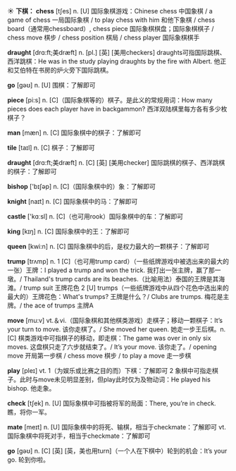 ☀ <span class="category">**下棋：**</span>
<span class="vocabulary">**chess**</span> [tʃes] 
<span class="definition">n. [U] 国际象棋游戏：</span>Chinese chess 中国象棋 / a game of chess 一局国际象棋 / to play chess with him 和他下象棋 / chess board（通常用chessboard）, chess piece 国际象棋棋盘；国际象棋棋子 / chess move 棋步 / chess position 棋局 / chess player 国际象棋棋手
           
<span class="vocabulary">**draught**</span> [drɑ:ft;美dræft]
<span class="definition">n. [pl.] [英] [美用checkers] draughts可指国际跳棋、西洋跳棋：</span>He was in the study playing draughts by the fire with Albert. 他正和艾伯特在书房的炉火旁下国际跳棋。

<span class="vocabulary">**go**</span> [ɡəʊ] 
<span class="definition">n. [U] 围棋：</span>了解即可

<span class="vocabulary">**piece**</span> [pi:s] 
<span class="definition">n. [C]（国际象棋等的）棋子。是此义的常规用词：</span>How many pieces does each player have in backgammon? 西洋双陆棋里每方各有多少枚棋子？
           
<span class="vocabulary">**man**</span> [mæn] 
<span class="definition">n. [C] 国际象棋中的棋子：</span>了解即可
           
<span class="vocabulary">**tile**</span> [taɪl]
<span class="definition">n. [C] 棋子：</span>了解即可

<span class="vocabulary">**draught**</span> [drɑ:ft;美dræft]
<span class="definition">n. [C] [英] [美用checker] 国际跳棋的棋子、西洋跳棋的棋子：</span>了解即可
 
<span class="vocabulary">**bishop**</span> ['bɪʃəp] 
<span class="definition">n. [C]（国际象棋中的）象：</span>了解即可
           
<span class="vocabulary">**knight**</span> [naɪt]
<span class="definition">n. [C] 国际象棋中的马：</span>了解即可
 
<span class="vocabulary">**castle**</span> ['kɑːsl] 
<span class="definition">n. [C]（也可用rook）国际象棋中的车：</span>了解即可

<span class="vocabulary">**king**</span> [kɪŋ] 
<span class="definition">n. [C] 国际象棋中的王：</span>了解即可

<span class="vocabulary">**queen**</span> [kwi:n] 
<span class="definition">n. [C] 国际象棋中的后，是权力最大的一颗棋子：</span>了解即可
           
<span class="vocabulary">**trump**</span> [trʌmp]
<span class="definition">n. 1 [C]（也可用trump card）（一些纸牌游戏中被选出来的最大的一张）王牌：</span>I played a trump and won the trick. 我打出一张主牌，赢了那一墩。/ Thailand's trump cards are its beaches.（比喻用法）泰国的王牌是其海滩。/ trump suit 王牌花色 <span class="definition">2 [U] trumps（一些纸牌游戏中从四个花色中选出来的最大的）王牌花色：</span>What's trumps? 王牌是什么？/ Clubs are trumps. 梅花是主牌。/ the ace of trumps 主牌A

<span class="vocabulary">**move**</span> [mu:v] 
<span class="definition">vt.＆vi.（国际象棋和其他棋类游戏）走棋子；移动一颗棋子：</span>It’s your turn to move. 该你走棋了。/ She moved her queen. 她走一步王后棋。<span class="definition">n. [C] 棋类游戏中可指棋子的移动，即走棋：</span>The game was over in only six moves. 这盘棋只走了六步就结束了。/ It’s your move. 该你走了。/ opening move 开局第一步棋 / chess move 棋步 / to play a move 走一步棋

<span class="vocabulary">**play**</span> [pleɪ] 
<span class="definition">vt. 1（为娱乐或比赛之目的而）下棋：</span>了解即可 <span class="definition">2 象棋中可指走棋子。此时与move未见明显差别，但play此时仅为及物动词：</span>He played his bishop. 他走象。

<span class="vocabulary">**check**</span> [tʃek] 
<span class="definition">n. [U] 国际象棋中可指被将军的局面：</span>There, you’re in check. 瞧，将你一军。
           
<span class="vocabulary">**mate**</span> [meɪt]
<span class="definition">n. [U] 国际象棋中的将死、输棋，相当于checkmate：</span>了解即可 <span class="definition">vt. 国际象棋中将死对手，相当于checkmate：</span>了解即可

<span class="vocabulary">**go**</span> [ɡəʊ] 
<span class="definition">n. [C] [英] [英，美也用turn]（一个人在下棋中）轮到的机会：</span>It’s your go. 轮到你啦。
